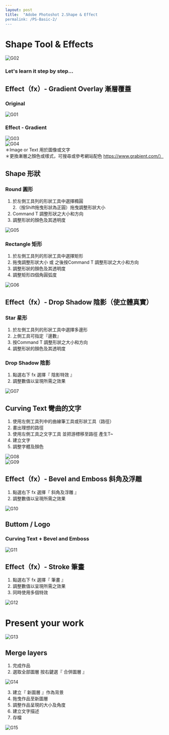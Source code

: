 ```yaml
---
layout: post
title:  "Adobe Photoshot 2.Shape & Effect
permalink: /PS-Basic-2/
---
```


# Shape Tool & Effects  


![G02](/assets/ColoringShapes-20200218.jpg)  

### Let's learn it step by step...  

## Effect（fx）- Gradient Overlay 漸層覆蓋  
### Original  
![G01](/assets/Original-allstar.jpg)  
### Effect - Gradient  
![G03](/assets/Effect-Gradient.jpg)  
![G04](/assets/Effect-Gradient01.jpg)  
＊Image or Text 用於圖像或文字  
＊更換漸層之顏色或樣式，可搜尋或參考網站配色 https://www.grabient.com/）  
  
## Shape 形狀  
### Round 圓形  
1. 於左側工具列的形狀工具中選擇橢圓  
2.（按Shift拖曳形狀為正圓）拖曳調整形狀大小  
3. Command T 調整形狀之大小和方向  
4. 調整形狀的顏色及其透明度  

![G05](/assets/Shapes-1.jpg)  

### Rectangle 矩形  
1. 於左側工具列的形狀工具中選擇矩形  
2. 拖曳調整形狀大小 或 之後按Command T 調整形狀之大小和方向  
3. 調整形狀的顏色及其透明度  
4. 調整矩形四個角圓弧度  

![G06](/assets/Shapes-2.jpg)  
 
## Effect（fx）- Drop Shadow 陰影（使立體真實） 
### Star 星形
1. 於左側工具列的形狀工具中選擇多邊形  
2. 上側工具可指定『邊數』  
3. 按Command T 調整形狀之大小和方向  
4. 調整形狀的顏色及其透明度  

### Drop Shadow 陰影  
1. 點選右下 fx 選擇『 陰影特效 』  
2. 調整數值以呈現所需之效果  

![G07](/assets/Effect-Shadow.jpg)  

## Curving Text 彎曲的文字  
1. 使用左側工具列中的曲線筆工具或形狀工具（路徑）  
2. 畫出理想的路徑  
3. 使用左側工具之文字工具 並把游標移至路徑 產生T~  
4. 建立文字  
5. 調整字體及顏色  

![G08](/assets/Curvingtext.jpg)  
![G09](/assets/Curvingtext01.jpg)  

## Effect（fx）- Bevel and Emboss 斜角及浮雕  
1. 點選右下 fx 選擇『 斜角及浮雕 』  
2. 調整數值以呈現所需之效果  

![G10](/assets/Effect-BevelandEmboss.jpg)  

## Buttom / Logo  
### Curving Text + Bevel and Emboss  

![G11](/assets/Effect-BevelandEmboss01.jpg)  

 
## Effect（fx）- Stroke 筆畫  
1. 點選右下 fx 選擇『 筆畫 』  
2. 調整數值以呈現所需之效果  
3. 同時使用多個特效  

![G12](/assets/Effect-Stroke.jpg)  
  
  
# Present your work  

![G13](/assets/POSTCARD-20200218.jpg)  
  
  
## Merge layers  
1. 完成作品  
2. 選取全部圖層 按右鍵選『 合併圖層 』  

![G14](/assets/合併圖層.jpg)  

3. 建立『 新圖層 』作為背景  
4. 拖曳作品至新圖層  
5. 調整作品呈現的大小及角度  
6. 建立文字描述  
7. 存檔  

![G15](/assets/Presentyourwork.jpg)  






